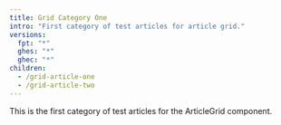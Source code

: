 ```yaml
---
title: Grid Category One
intro: "First category of test articles for article grid."
versions:
  fpt: "*"
  ghes: "*"
  ghec: "*"
children:
  - /grid-article-one
  - /grid-article-two
---
```


This is the first category of test articles for the ArticleGrid component.
